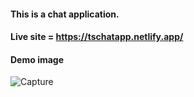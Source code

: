 #### This is a chat application.

#### Live site = https://tschatapp.netlify.app/

#### Demo image


![Capture](https://user-images.githubusercontent.com/67902627/124393834-094f1d00-dd1a-11eb-9a99-814081d4bf89.PNG)
